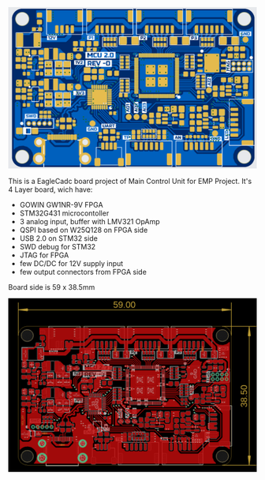 
![Image alt](https://github.com/narret-01/MCU_v2_board/blob/master/docs/mcu_v2_bord_render.png)

This is a EagleCadc board project of Main Control Unit for EMP Project. 
It's 4 Layer board, wich have:
 - GOWIN GW1NR-9V FPGA
 - STM32G431 microcontoller
 - 3 analog input, buffer with LMV321 OpAmp
 - QSPI based on W25Q128 on FPGA side
 - USB 2.0 on STM32 side
 - SWD debug for STM32
 - JTAG for FPGA
 - few DC/DC for 12V supply input
 - few output connectors from FPGA side

Board side is 59 x 38.5mm

![Image alt](https://github.com/narret-01/MCU_v2_board/blob/master/docs/mcu_v2_board_top.png)
